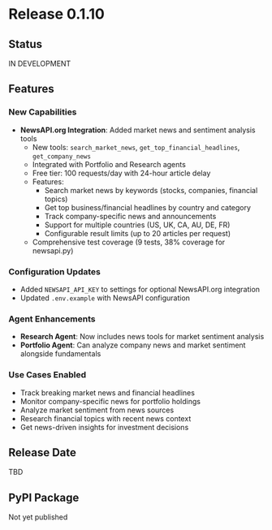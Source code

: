 # Release 0.1.10

## Status
IN DEVELOPMENT

## Features

### New Capabilities
- **NewsAPI.org Integration**: Added market news and sentiment analysis tools
  - New tools: `search_market_news`, `get_top_financial_headlines`, `get_company_news`
  - Integrated with Portfolio and Research agents
  - Free tier: 100 requests/day with 24-hour article delay
  - Features:
    - Search market news by keywords (stocks, companies, financial topics)
    - Get top business/financial headlines by country and category
    - Track company-specific news and announcements
    - Support for multiple countries (US, UK, CA, AU, DE, FR)
    - Configurable result limits (up to 20 articles per request)
  - Comprehensive test coverage (9 tests, 38% coverage for newsapi.py)

### Configuration Updates
- Added `NEWSAPI_API_KEY` to settings for optional NewsAPI.org integration
- Updated `.env.example` with NewsAPI configuration

### Agent Enhancements
- **Research Agent**: Now includes news tools for market sentiment analysis
- **Portfolio Agent**: Can analyze company news and market sentiment alongside fundamentals

### Use Cases Enabled
- Track breaking market news and financial headlines
- Monitor company-specific news for portfolio holdings
- Analyze market sentiment from news sources
- Research financial topics with recent news context
- Get news-driven insights for investment decisions

## Release Date
TBD

## PyPI Package
Not yet published
